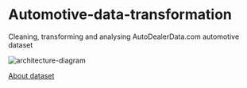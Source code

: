 # Automotive-data-transformation
Cleaning, transforming and analysing AutoDealerData.com automotive dataset

![architecture-diagram](https://github.com/shaleenarora4/Automotive-data-transformation/assets/22423378/7c6994c3-7e16-499e-b5fe-c2f0639e195e)

[About dataset](https://www.kaggle.com/datasets/cisautomotiveapi/large-car-dataset)
